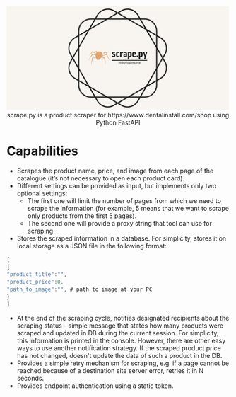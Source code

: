 <p align="center" style="height: 70%;">
   <img alt="scrape.py" src="./assets/logo.svg" /><br/>
scrape.py is a product scraper for https://www.dentalinstall.com/shop using Python FastAPI
</p>

# Capabilities

- Scrapes the product name, price, and image from each page of the catalogue (it’s not necessary to open each product
  card).
- Different settings can be provided as input, but implements only two optional settings:
    - The first one will limit the number of pages from which we need to scrape the information (for example, 5 means
      that we want to scrape only products from the first 5 pages).
    - The second one will provide a proxy string that tool can use for scraping
- Stores the scraped information in a database. For simplicity, stores it on local storage as a JSON file in the
  following format:

```jsx
[
{
"product_title":"",
"product_price":0,
"path_to_image":"", # path to image at your PC
}
]
```

- At the end of the scraping cycle, notifies designated recipients about the scraping status - simple message that
  states how many products were scraped and updated in DB during the current session. For simplicity, this information
  is printed in the console. However, there are other easy ways to use another notification strategy. If the scraped
  product price has not changed, doesn't update the data of such a product in the DB.
- Provides a simple retry mechanism for scraping, e.g. if a page cannot be reached because of a destination site server
  error, retries it in N seconds.
- Provides endpoint authentication using a static token.
